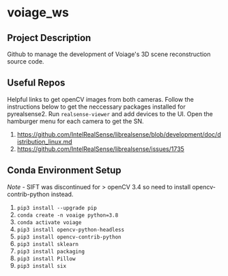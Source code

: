 # voiage_ws

## Project Description

Github to manage the development of Voiage's 3D scene reconstruction source code.

## Useful Repos

Helpful links to get openCV images from both cameras. Follow the instructions below to get the neccessary packages installed for pyrealsense2. Run `realsense-viewer` and add devices to the UI. Open the hamburger menu for each camera to get the SN. 

1. https://github.com/IntelRealSense/librealsense/blob/development/doc/distribution_linux.md
2. https://github.com/IntelRealSense/librealsense/issues/1735

## Conda Environment Setup

*Note* - SIFT was discontinued for > openCV 3.4 so need to install opencv-contrib-python instead.

1. `pip3 install --upgrade pip` 
2. `conda create -n voaige python=3.8`
3. `conda activate voiage`
4. `pip3 install opencv-python-headless`
5. `pip3 install opencv-contrib-python`
6. `pip3 install sklearn`
7. `pip3 install packaging` 
8. `pip3 install Pillow`
9. `pip3 install six`








